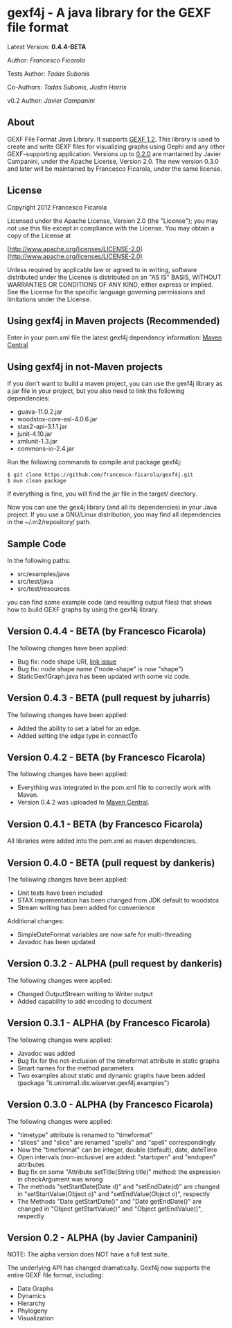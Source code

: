 gexf4j - A java library for the GEXF file format
=================

Latest Version: **0.4.4-BETA**

Author: *Francesco Ficarola*

Tests Author: *Tadas Subonis*

Co-Authors: *Tadas Subonis*, *Justin Harris*

v0.2 Author: *Javier Campanini*

About
------------------
GEXF File Format Java Library. It supports [GEXF 1.2](http://gexf.net/format/index.html). This library is used to create and write GEXF files for visualizing graphs using Gephi and any other GEXF-supporting application.
Versions up to [0.2.0](https://github.com/jmcampanini/gexf4j-core) are mantained by Javier Campanini, under the Apache License, Version 2.0. The new version 0.3.0 and later will be maintained by Francesco Ficarola, under the same license. 

License
------------------
Copyright 2012 Francesco Ficarola

Licensed under the Apache License, Version 2.0 (the "License"); you may not use this file except in compliance with the License. You may obtain a copy of the License at

[http://www.apache.org/licenses/LICENSE-2.0](http://www.apache.org/licenses/LICENSE-2.0)

Unless required by applicable law or agreed to in writing, software distributed under the License is distributed on an "AS IS" BASIS, WITHOUT WARRANTIES OR CONDITIONS OF ANY KIND, either express or implied. See the License for the specific language governing permissions and limitations under the License.

Using gexf4j in Maven projects (Recommended)
------------------

Enter in your pom.xml file the latest gexf4j dependency information: [Maven Central](http://search.maven.org/#search%7Cgav%7C1%7Cg%3A%22it.uniroma1.dis.wsngroup.gexf4j%22%20AND%20a%3A%22gexf4j%22)

Using gexf4j in not-Maven projects
------------------

If you don't want to build a maven project, you can use the gexf4j library as a jar file in your project, but you also need to link the following dependencies:

* guava-11.0.2.jar
* woodstox-core-asl-4.0.6.jar
* stax2-api-3.1.1.jar
* junit-4.10.jar
* xmlunit-1.3.jar
* commons-io-2.4.jar

Run the following commands to compile and package gexf4j:

	$ git clone https://github.com/francesco-ficarola/gexf4j.git
	$ mvn clean package

If everything is fine, you will find the jar file in the target/ directory.

Now you can use the gex4j library (and all its dependencies) in your Java project. If you use a GNU/Linux distribution, you may find all dependencies in the ~/.m2/repository/ path.

Sample Code
------------------
In the following paths:

* src/examples/java
* src/test/java
* src/test/resources

you can find some example code (and resulting output files) that shows how to build GEXF graphs by using the gexf4j library.

Version 0.4.4 - BETA (by Francesco Ficarola)
------------------

The following changes have been applied:

* Bug fix: node shape URI, [link issue](https://github.com/francesco-ficarola/gexf4j/issues/9)
* Bug fix: node shape name ("node-shape" is now "shape")
* StaticGexfGraph.java has been updated with some viz code.

Version 0.4.3 - BETA (pull request by juharris)
------------------

The following changes have been applied:

* Added the ability to set a label for an edge.
* Added setting the edge type in connectTo

Version 0.4.2 - BETA (by Francesco Ficarola)
------------------

The following changes have been applied:

* Everything was integrated in the pom.xml file to correctly work with Maven.
* Version 0.4.2 was uploaded to [Maven Central](http://search.maven.org/#browse%7C322148902).

Version 0.4.1 - BETA (by Francesco Ficarola)
------------------

All libraries were added into the pom.xml as maven dependencies.

Version 0.4.0 - BETA (pull request by dankeris)
------------------
The following changes have been applied:

* Unit tests have been included
* STAX impementation has been changed from JDK default to woodstox
* Stream writing has been added for convenience

Additional changes:

* SimpleDateFormat variables are now safe for multi-threading
* Javadoc has been updated

Version 0.3.2 - ALPHA (pull request by dankeris)
------------------
The following changes were applied:

* Changed OutputStream writing to Writer output
* Added capability to add encoding to document

Version 0.3.1 - ALPHA (by Francesco Ficarola)
------------------
The following changes were applied:

* Javadoc was added
* Bug fix for the not-inclusion of the timeformat attribute in static graphs
* Smart names for the method parameters
* Two examples about static and dynamic graphs have been added (package "it.uniroma1.dis.wiserver.gexf4j.examples")

Version 0.3.0 - ALPHA (by Francesco Ficarola)
------------------
The following changes were applied:

* "timetype" attribute is renamed to "timeformat"
* "slices" and "slice" are renamed "spells" and "spell" correspondingly
* Now the "timeformat" can be integer, double (default), date, dateTime
* Open intervals (non-inclusive) are added: "startopen" and "endopen" attributes
* Bug fix on some "Attribute setTitle(String title)" method: the expression in checkArgument was wrong
* The methods "setStartDate(Date d)" and "setEndDate(d)" are changed in "setStartValue(Object o)" and "setEndValue(Object o)", respectly
* The Methods "Date getStartDate()" and "Date getEndDate()" are changed in "Object getStartValue()" and "Object getEndValue()", respectly

Version 0.2 - ALPHA (by Javier Campanini)
------------------
NOTE: The alpha version does NOT have a full test suite.

The underlying API has changed dramatically. Gexf4j now supports the entire GEXF file format, including:

* Data Graphs
* Dynamics
* Hierarchy
* Phylogeny
* Visualization

